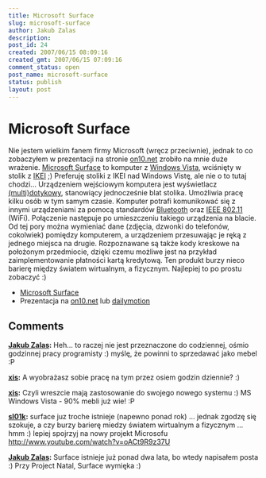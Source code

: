 ```yaml
---
title: Microsoft Surface
slug: microsoft-surface
author: Jakub Zalas
description: 
post_id: 24
created: 2007/06/15 08:09:16
created_gmt: 2007/06/15 07:09:16
comment_status: open
post_name: microsoft-surface
status: publish
layout: post
---
```


<!--Nie jestem wielkim fanem firmy Microsoft (wręcz przeciwnie), jednak to co zobaczyłem w prezentacji na stronie on10.net zrobiło na mnie duże wrażenie. Microsoft Surface to komputer z Windows Vista, wciśnięty w stolik z IKEI ;) Preferuję stoliki z IKEI nad Windows Vistę, ale nie o to tutaj chodzi...-->

# Microsoft Surface

Nie jestem wielkim fanem firmy Microsoft (wręcz przeciwnie), jednak to co zobaczyłem w prezentacji na stronie [on10.net](http://on10.net/Blogs/larry/first-look-microsoft-surfacing-computing/) zrobiło na mnie duże wrażenie. [Microsoft Surface](http://en.wikipedia.org/wiki/Microsoft_Surface) to komputer z [Windows Vista](http://pl.wikipedia.org/wiki/Microsoft_Windows_Vista), wciśnięty w stolik z [IKEI](http://www.ikea.com/ms/pl_PL/) ;) Preferuję stoliki z IKEI nad Windows Vistę, ale nie o to tutaj chodzi... Urządzeniem wejściowym komputera jest wyświetlacz [(multi)dotykowy](http://en.wikipedia.org/wiki/Multi-touch), stanowiący jednocześnie blat stolika. Umożliwia pracę kilku osób w tym samym czasie. Komputer potrafi komunikować się z innymi urządzeniami za pomocą standardów [Bluetooth](http://pl.wikipedia.org/wiki/Bluetooth) oraz [IEEE 802.11](http://pl.wikipedia.org/wiki/802.11) (WiFi). Połączenie następuje po umieszczeniu takiego urządzenia na blacie. Od tej pory można wymieniać dane (zdjęcia, dzwonki do telefonów, cokolwiek) pomiędzy komputerem, a urządzeniem przesuwając je ręką z jednego miejsca na drugie. Rozpoznawane są także kody kreskowe na położonym przedmiocie, dzięki czemu możliwe jest na przykład zaimplementowanie płatności kartą kredytową. Ten produkt burzy nieco barierę między światem wirtualnym, a fizycznym. Najlepiej to po prostu zobaczyć :) 

  * [Microsoft Surface](http://www.microsoft.com/surface/)
  * Prezentacja na [on10.net](http://on10.net/Blogs/larry/first-look-microsoft-surfacing-computing/) lub [dailymotion ](http://www.dailymotion.com/us/cluster/tech/featured/video/x24b5d_microsoftsurfacingon10)

## Comments

**[Jakub Zalas](#49 "2007-06-16 07:16:27"):** Heh... to raczej nie jest przeznaczone do codziennej, ośmio godzinnej pracy programisty :) myślę, że powinni to sprzedawać jako mebel :P

**[xis](#45 "2007-06-15 21:42:21"):** A wyobrażasz sobie pracę na tym przez osiem godzin dziennie? :)

**[xis](#51 "2007-06-16 09:25:07"):** Czyli wreszcie mają zastosowanie do swojego nowego systemu :) MS Windows Vista - 90% mebli już wie! :P

**[sl01k](#2976 "2009-08-14 07:22:00"):** surface juz troche istnieje (napewno ponad rok) ... jednak zgodzę się szokuje, a czy burzy barierę miedzy światem wirtualnym a fizycznym ... hmm :) lepiej spojrzyj na nowy projekt Microsofu http://www.youtube.com/watch?v=oACt9R9z37U

**[Jakub Zalas](#2977 "2009-08-16 02:27:12"):** Surface istnieje już ponad dwa lata, bo wtedy napisałem posta :) Przy Project Natal, Surface wymięka :)

